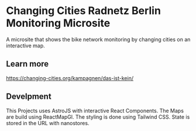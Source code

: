 # Changing Cities Radnetz Berlin Monitoring Microsite

A microsite that shows the bike network monitoring by changing cities on an interactive map.

## Learn more

https://changing-cities.org/kampagnen/das-ist-kein/

## Develpment

This Projects uses AstroJS with interactive React Components. The Maps are build using ReactMapGl. The styling is done using Tailwind CSS. State is stored in the URL with nanostores.
